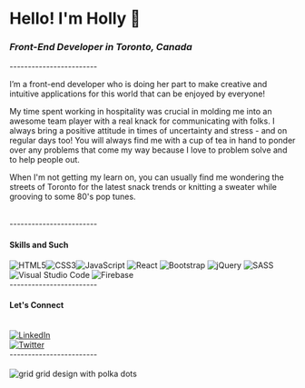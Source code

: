 <h1> Hello! I'm Holly 👋 </h1>

<h3><em>Front-End Developer in Toronto, Canada</em></h3>
------------------------
<br/>
<p> I’m a front-end developer who is doing her part to make creative and intuitive applications for this world that can be enjoyed by everyone!</p>

<p>My time spent working in hospitality was crucial in molding me into an awesome team player with a real knack for communicating with folks. I always bring a positive attitude in times of uncertainty and stress - and on regular days too! You will always find me with a cup of tea in hand to ponder over any problems that come my way because I love to problem solve and to help people out.</p>

<p>When I'm not getting my learn on, you can usually find me wondering the streets of Toronto for the latest snack trends or knitting a sweater while grooving to some 80's pop tunes.</p>
<br/>
------------------------
<h4>Skills and Such</h4>
<img alt="HTML5" src="https://img.shields.io/badge/html5-%23E34F26.svg?&style=for-the-badge&logo=html5&logoColor=white" style="float:left;"/>
<img alt="CSS3" src="https://img.shields.io/badge/css3-%231572B6.svg?&style=for-the-badge&logo=css3&logoColor=white" style="float:left;"/>
<img alt="JavaScript" src="https://img.shields.io/badge/javascript-%23323330.svg?&style=for-the-badge&logo=javascript&logoColor=%23F7DF1E" style="display:inline;"/>
<img alt="React" src="https://img.shields.io/badge/react-%2320232a.svg?&style=for-the-badge&logo=react&logoColor=%2361DAFB" style="display:inline;"/>
<img alt="Bootstrap" src="https://img.shields.io/badge/bootstrap-%23563D7C.svg?&style=for-the-badge&logo=bootstrap&logoColor=white" style="display:inline;"/>
<img alt="jQuery" src="https://img.shields.io/badge/jquery-%230769AD.svg?&style=for-the-badge&logo=jquery&logoColor=white" style="display:inline;"/>
<img alt="SASS" src="https://img.shields.io/badge/SASS-hotpink.svg?&style=for-the-badge&logo=SASS&logoColor=white" style="display:inline;"/>
<img alt="Visual Studio Code" src="https://img.shields.io/badge/VisualStudioCode-0078d7.svg?&style=for-the-badge&logo=visual-studio-code&logoColor=white" style="display:inline;"/>
<img alt="Firebase" src="https://img.shields.io/badge/firebase-%23039BE5.svg?&style=for-the-badge&logo=firebase" style="display:inline;"/>
<br/>
------------------------
<h4>Let's Connect</h4>
<br/>
<a href="https://www.linkedin.com/in/hollyjasiura/">
<img alt="LinkedIn" src="https://img.shields.io/badge/linkedin-%230077B5.svg?&style=for-the-badge&logo=linkedin&logoColor=white" style="display:inline;"/> </a>
<a href="https://www.github.com/holjas>
<img alt="GitHub" src="https://img.shields.io/badge/github-%23121011.svg?&style=for-the-badge&logo=github&logoColor=white" style="display:inline;"/></a> 
                                                                                                                          <br/>
                                                                                                                          <a <a href="https://twitter.com/ThisIsHollyJ">
   <img alt="Twitter" src="https://img.shields.io/badge/<thisIsHollyJ>-%231DA1F2.svg?&style=for-the-badge&logo=Twitter&logoColor=white"/>      </a>   
   <br/>
------------------------
<br/>
<br/>
<img src="https://media-exp1.licdn.com/dms/image/C4E16AQF4Z6qgruAigw/profile-displaybackgroundimage-shrink_350_1400/0/1619732925071?e=1625097600&v=beta&t=eb1lJmmeLStrkqhSBnBunoJeRC3Bkff6phpbgqPHr1w" alt="grid grid design with polka dots"/>
